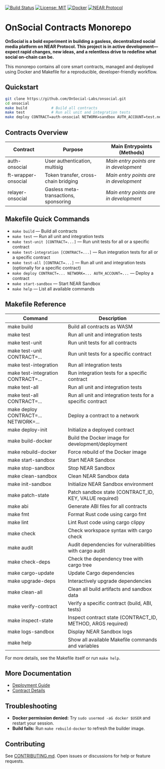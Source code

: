 [![Build Status](https://github.com/OnSocial-Labs/onsocial-protocol/actions/workflows/ci.yml/badge.svg)](https://github.com/OnSocial-Labs/onsocial-protocol/actions)
[![License: MIT](https://img.shields.io/badge/License-MIT-yellow.svg)](LICENSE.md)
[![Docker](https://img.shields.io/badge/docker-ready-blue)](docker/Dockerfile.builder)
[![NEAR Protocol](https://img.shields.io/badge/NEAR%20Protocol-Mainnet-blueviolet)](https://near.org)

# OnSocial Contracts Monorepo

**OnSocial is a bold experiment in building a gasless, decentralized social media platform on NEAR Protocol. This project is in active development—expect rapid changes, new ideas, and a relentless drive to redefine what social on-chain can be.**

This monorepo contains all core smart contracts, managed and deployed using Docker and Makefile for a reproducible, developer-friendly workflow.

## Quickstart

```bash
git clone https://github.com/OnSocial-Labs/onsocial.git
cd onsocial
make build           # Build all contracts
make test            # Run all unit and integration tests
make deploy CONTRACT=auth-onsocial NETWORK=sandbox AUTH_ACCOUNT=test.near
```

## Contracts Overview

| Contract              | Purpose                                 | Main Entrypoints (Methods)                        |
|-----------------------|-----------------------------------------|---------------------------------------------------|
| auth-onsocial         | User authentication, multisig            | *Main entry points are in development*            |
| ft-wrapper-onsocial   | Token transfer, cross-chain bridging     | *Main entry points are in development*            |
| relayer-onsocial      | Gasless meta-transactions, sponsoring    | *Main entry points are in development*            |

## Makefile Quick Commands

- `make build` — Build all contracts
- `make test` — Run all unit and integration tests
- `make test-unit [CONTRACT=...]` — Run unit tests for all or a specific contract
- `make test-integration [CONTRACT=...]` — Run integration tests for all or a specific contract
- `make test-all [CONTRACT=...]` — Run all unit and integration tests (optionally for a specific contract)
- `make deploy CONTRACT=... NETWORK=... AUTH_ACCOUNT=...` — Deploy a contract
- `make start-sandbox` — Start NEAR Sandbox
- `make help` — List all available commands

## Makefile Reference

| Command                                 | Description                                                      |
|-----------------------------------------|------------------------------------------------------------------|
| make build                              | Build all contracts as WASM                                      |
| make test                               | Run all unit and integration tests                               |
| make test-unit                          | Run unit tests for all contracts                                 |
| make test-unit CONTRACT=...             | Run unit tests for a specific contract                           |
| make test-integration                   | Run all integration tests                                        |
| make test-integration CONTRACT=...      | Run integration tests for a specific contract                    |
| make test-all                           | Run all unit and integration tests                               |
| make test-all CONTRACT=...              | Run all unit and integration tests for a specific contract       |
| make deploy CONTRACT=... NETWORK=...    | Deploy a contract to a network                                   |
| make deploy-init                        | Initialize a deployed contract                                   |
| make build-docker                       | Build the Docker image for development/deployment                |
| make rebuild-docker                     | Force rebuild of the Docker image                                |
| make start-sandbox                      | Start NEAR Sandbox                                               |
| make stop-sandbox                       | Stop NEAR Sandbox                                                |
| make clean-sandbox                      | Clean NEAR Sandbox data                                          |
| make init-sandbox                       | Initialize NEAR Sandbox environment                              |
| make patch-state                        | Patch sandbox state (CONTRACT_ID, KEY, VALUE required)           |
| make abi                                | Generate ABI files for all contracts                             |
| make fmt                                | Format Rust code using cargo fmt                                 |
| make lint                               | Lint Rust code using cargo clippy                                |
| make check                              | Check workspace syntax with cargo check                          |
| make audit                              | Audit dependencies for vulnerabilities with cargo audit           |
| make check-deps                         | Check the dependency tree with cargo tree                        |
| make cargo-update                       | Update Cargo dependencies                                        |
| make upgrade-deps                       | Interactively upgrade dependencies                               |
| make clean-all                          | Clean all build artifacts and sandbox data                       |
| make verify-contract                    | Verify a specific contract (build, ABI, tests)                   |
| make inspect-state                      | Inspect contract state (CONTRACT_ID, METHOD, ARGS required)      |
| make logs-sandbox                       | Display NEAR Sandbox logs                                        |
| make help                               | Show all available Makefile commands and variables               |

For more details, see the Makefile itself or run `make help`.

## More Documentation

- [Deployment Guide](Resources/deployment-guide.md)
- [Contract Details](Resources/README.md)

## Troubleshooting

- **Docker permission denied:** Try `sudo usermod -aG docker $USER` and restart your session.
- **Build fails:** Run `make rebuild-docker` to refresh the builder image.

## Contributing

See [CONTRIBUTING.md](CONTRIBUTING.md). Open issues or discussions for help or feature requests.
